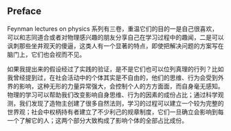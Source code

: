 ## Preface
Feynman lectures on physics 系列有三卷，重温它们的目的一是自己很喜欢，可以和志同道合或者对物理感兴趣的朋友分享自己在学习过程中的趣闻，二是可以讽刺那些坐井观天的傻逼，这类人有一个显著的特点，即使把解决问题的方案写在脑门上，它们也会视而不见。

如果我提出来的假设经过了实践的验证，是不是它们也可以位列真理的行列？比如我曾经提到过，在社会活动中的个体其实是不自由的，他们的思维、行为会受到外界的影响，这种无形的力量异常强大，会控制个人的方方面面，而自身毫无感知。物理的学习可以帮助我们改变影响自身思维、行为的因素的成份占比；通过科学观测，我们发现了造物主创建了很多自然法则，学习的过程可以建立一个较为完整的世界观；社会中权柄持有者建立了不少利己的规章制度，它们一旦确立会影响到每一个了解它的人；这两个部分大致构成了影响个体的全部占比成份。
